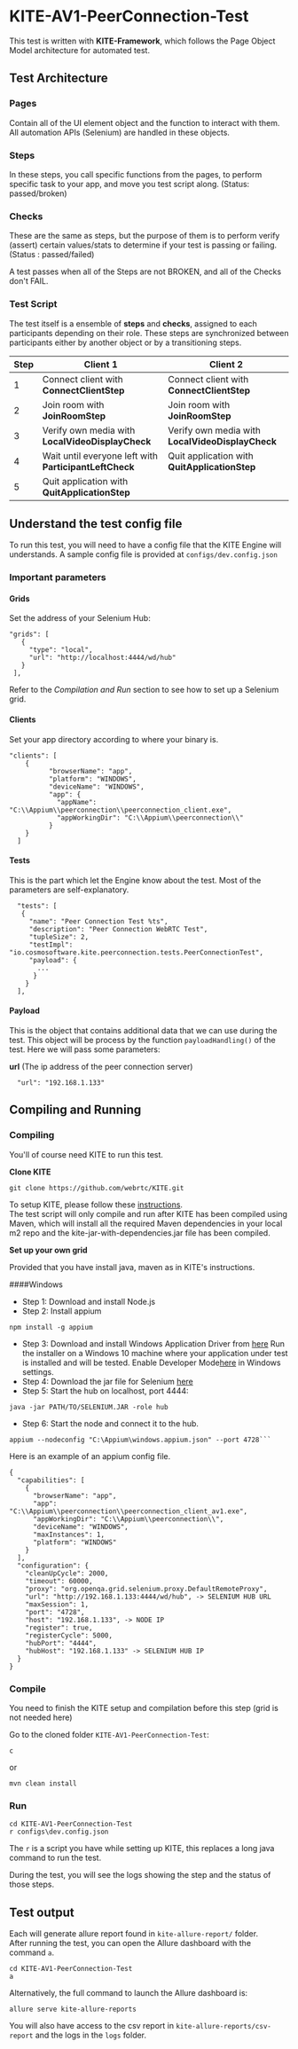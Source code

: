 # KITE-AV1-PeerConnection-Test
This test is written with __KITE-Framework__, which follows the Page Object Model architecture
for automated test.
## Test Architecture

### Pages
 Contain all of the UI element object and the function to interact with them. All automation APIs (Selenium) are
 handled in these objects.

### Steps
In these steps, you call specific functions from the pages, to perform specific task to your app, 
and move you test script along. (Status: passed/broken)

### Checks
These are the same as steps, but the purpose of them is to perform verify (assert) certain values/stats
 to determine if your test is passing or failing. (Status : passed/failed)
 

A test passes when all of the Steps are not BROKEN, and all of the Checks don't FAIL.
 
### Test Script

The test itself is a ensemble of __steps__ and __checks__, assigned to each participants depending on
their role. These steps are synchronized between participants either by another object or by a
transitioning steps.

Step | Client 1 | Client 2 |
------------- |------------- | ------------- 
1 | Connect client with __ConnectClientStep__ | Connect client with __ConnectClientStep__
2 | Join room with __JoinRoomStep__ | Join room with __JoinRoomStep__
3 | Verify own media with __LocalVideoDisplayCheck__ | Verify own media with __LocalVideoDisplayCheck__
4 | Wait until everyone left with __ParticipantLeftCheck__ | Quit application with __QuitApplicationStep__
5 | Quit application with __QuitApplicationStep__ |


## Understand the test config file
 
 To run this test, you will need to have a config file that the KITE Engine will understands.
 A sample config file is provided at  `configs/dev.config.json`  

### Important parameters 

#### Grids
Set the address of your Selenium Hub:  
  ```
  "grids": [
     {
       "type": "local",
       "url": "http://localhost:4444/wd/hub"
     }
   ],
  ```  
Refer to the _Compilation and Run_ section to see how to set up a Selenium grid.

#### Clients
Set your app directory according to where your binary is. 

```
"clients": [
    {
          "browserName": "app",
          "platform": "WINDOWS",
          "deviceName": "WINDOWS",
          "app": {
            "appName": "C:\\Appium\\peerconnection\\peerconnection_client.exe",
            "appWorkingDir": "C:\\Appium\\peerconnection\\"
          }
    }
  ]
```
#### Tests
This is the part which let the Engine know about the test. Most of the parameters are self-explanatory.

```
  "tests": [
   {
     "name": "Peer Connection Test %ts",
     "description": "Peer Connection WebRTC Test",
     "tupleSize": 2,
     "testImpl": "io.cosmosoftware.kite.peerconnection.tests.PeerConnectionTest",
     "payload": {
       ...
      }
    }
  ],
```

#### Payload

This is the object that contains additional data that we can use during the test. This object will
be process by the function `payloadHandling()` of the test. Here we will pass some parameters:

__url__ (The ip address of the peer connection server)
```
  "url": "192.168.1.133"
```

## Compiling and Running

### Compiling
You'll of course need KITE to run this test.  

__Clone KITE__
```
git clone https://github.com/webrtc/KITE.git
```

To setup KITE, please follow these [instructions](https://github.com/webrtc/KITE/blob/master/README.md).   
The test script will only compile and run after KITE has been compiled using Maven, which will install all the required Maven
dependencies in your local m2 repo and the kite-jar-with-dependencies.jar file has been compiled.

__Set up your own grid__

Provided that you have install java, maven as in KITE's instructions.

####Windows

- Step 1: Download and install Node.js
- Step 2: Install appium 
```
npm install -g appium
```
- Step 3: Download and install Windows Application Driver from [here](https://github.com/Microsoft/WinAppDriver/releases) 
Run the installer on a Windows 10 machine where your application under test is installed and will be tested.
Enable Developer Mode[here](https://docs.microsoft.com/en-us/windows/apps/get-started/enable-your-device-for-development) in Windows settings.
- Step 4: Download the jar file for Selenium [here](https://selenium-release.storage.googleapis.com/3.141/selenium-server-standalone-3.141.59.jar)
- Step 5: Start the hub on localhost, port 4444:
```
java -jar PATH/TO/SELENIUM.JAR -role hub
```
- Step 6: Start the node and connect it to the hub.
```
appium --nodeconfig "C:\Appium\windows.appium.json" --port 4728```
```
Here is an example of an appium config file.
```
{
  "capabilities": [
    {
      "browserName": "app",
      "app": "C:\\Appium\\peerconnection\\peerconnection_client_av1.exe",
      "appWorkingDir": "C:\\Appium\\peerconnection\\",
      "deviceName": "WINDOWS",
      "maxInstances": 1,
      "platform": "WINDOWS"
    }
  ],
  "configuration": {
    "cleanUpCycle": 2000,
    "timeout": 60000,
    "proxy": "org.openqa.grid.selenium.proxy.DefaultRemoteProxy",
    "url": "http://192.168.1.133:4444/wd/hub", -> SELENIUM HUB URL
    "maxSession": 1,
    "port": "4728",
    "host": "192.168.1.133", -> NODE IP
    "register": true,
    "registerCycle": 5000,
    "hubPort": "4444",
    "hubHost": "192.168.1.133" -> SELENIUM HUB IP
  }
}
```

### Compile

You need to finish the KITE setup and compilation before this step (grid is not needed here)

Go to the cloned folder `KITE-AV1-PeerConnection-Test`:

```
c
```
or
```
mvn clean install
```

### Run

```
cd KITE-AV1-PeerConnection-Test
r configs\dev.config.json
```

The `r` is a script you have while setting up KITE, this replaces a long java command to run the test.

During the test, you will see the logs showing the step and the status of those steps.

## Test output

Each will generate allure report found in `kite-allure-report/` folder.  
After running the test, you can open the Allure dashboard with the command `a`.

```
cd KITE-AV1-PeerConnection-Test
a
```
Alternatively, the full command to launch the Allure dashboard is:  
```
allure serve kite-allure-reports
```

You will also have access to the csv report in `kite-allure-reports/csv-report` and the logs in the 
`logs` folder.